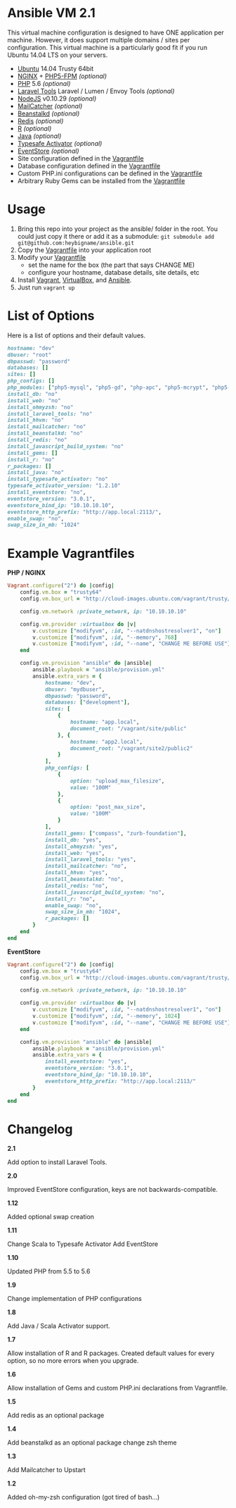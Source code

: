 Ansible VM 2.1 
===============

This virtual machine configuration is designed to have ONE application per machine. However, it does support multiple domains / sites per configuration. This virtual machine is a particularly good fit if you run Ubuntu 14.04 LTS on your servers.

- [Ubuntu](http://www.ubuntu.com/) 14.04 Trusty 64bit
- [NGINX](http://nginx.org/) + [PHP5-FPM](http://php-fpm.org/) _(optional)_
- [PHP](http://php.net/) 5.6 _(optional)_
- [Laravel Tools](http://laravel.com/) Laravel / Lumen / Envoy Tools _(optional)_
- [NodeJS](http://nodejs.org/) v0.10.29 _(optional)_
- [MailCatcher](http://mailcatcher.me/) _(optional)_
- [Beanstalkd](http://kr.github.io/beanstalkd/) _(optional)_
- [Redis](http://redis.io) _(optional)_
- [R](http://r-project.org) _(optional)_
- [Java](http://java.com) _(optional)_
- [Typesafe Activator](http://scala-lang.org) _(optional)_
- [EventStore](http://geteventstore.com) _(optional)_
- Site configuration defined in the [Vagrantfile](https://github.com/heybigname/ansible/blob/master/Vagrantfile)
- Database configuration defined in the [Vagrantfile](https://github.com/heybigname/ansible/blob/master/Vagrantfile)
- Custom PHP.ini configurations can be defined in the [Vagrantfile](https://github.com/heybigname/ansible/blob/master/Vagrantfile)
- Arbitrary Ruby Gems can be installed from the [Vagrantfile](https://github.com/heybigname/ansible/blob/master/Vagrantfile)

# Usage

1. Bring this repo into your project as the ansible/ folder in the root. You could just copy it there or add it as a submodule: `git submodule add git@github.com:heybigname/ansible.git`
2. Copy the [Vagrantfile](https://github.com/heybigname/ansible/blob/master/Vagrantfile) into your application root
3. Modify your [Vagrantfile](https://github.com/heybigname/ansible/blob/master/Vagrantfile)
    - set the name for the box (the part that says CHANGE ME)
    - configure your hostname, database details, site details, etc
4. Install [Vagrant](http://vagrantup.com), [VirtualBox](https://www.virtualbox.org/), and [Ansible](http://www.ansible.com/home).
5. Just run `vagrant up`

# List of Options

Here is a list of options and their default values.

```ruby
hostname: "dev"
dbuser: "root"
dbpasswd: "password"
databases: []
sites: []
php_configs: []
php_modules: ["php5-mysql", "php5-gd", "php-apc", "php5-mcrypt", "php5-curl", "php5-intl", "php5-memcached"]
install_db: "no"
install_web: "no"
install_ohmyzsh: "no"
install_laravel_tools: "no"
install_hhvm: "no"
install_mailcatcher: "no"
install_beanstalkd: "no"
install_redis: "no"
install_javascript_build_system: "no"
install_gems: []
install_r: "no"
r_packages: []
install_java: "no"
install_typesafe_activator: "no"
typesafe_activator_version: "1.2.10"
install_eventstore: "no",
eventstore_version: "3.0.1",
eventstore_bind_ip: "10.10.10.10",
eventstore_http_prefix: "http://app.local:2113/",
enable_swap: "no",
swap_size_in_mb: "1024"
```

# Example Vagrantfiles

**PHP / NGINX**

```ruby
Vagrant.configure("2") do |config|
    config.vm.box = "trusty64"
    config.vm.box_url = "http://cloud-images.ubuntu.com/vagrant/trusty/current/trusty-server-cloudimg-amd64-vagrant-disk1.box"

    config.vm.network :private_network, ip: "10.10.10.10"

    config.vm.provider :virtualbox do |v|
        v.customize ["modifyvm", :id, "--natdnshostresolver1", "on"]
        v.customize ["modifyvm", :id, "--memory", 768]
        v.customize ["modifyvm", :id, "--name", "CHANGE ME BEFORE USE"]
    end

    config.vm.provision "ansible" do |ansible|
        ansible.playbook = "ansible/provision.yml"
        ansible.extra_vars = {
            hostname: "dev",
            dbuser: "mydbuser",
            dbpasswd: "password",
            databases: ["development"],
            sites: [
                {
                    hostname: "app.local",
                    document_root: "/vagrant/site/public"
                }, {
                    hostname: "app2.local",
                    document_root: "/vagrant/site2/public2"
                }
            ],
            php_configs: [
                {
                    option: "upload_max_filesize",
                    value: "100M"
                },
                {
                    option: "post_max_size",
                    value: "100M"
                }
            ],
            install_gems: ["compass", "zurb-foundation"],
            install_db: "yes",
            install_ohmyzsh: "yes",
            install_web: "yes",
            install_laravel_tools: "yes",
            install_mailcatcher: "no",
            install_hhvm: "yes",
            install_beanstalkd: "no",
            install_redis: "no",
            install_javascript_build_system: "no",
            install_r: "no",
            enable_swap: "no",
            swap_size_in_mb: "1024",
            r_packages: []
        }
    end
end
```

**EventStore**

```ruby
Vagrant.configure("2") do |config|
    config.vm.box = "trusty64"
    config.vm.box_url = "http://cloud-images.ubuntu.com/vagrant/trusty/current/trusty-server-cloudimg-amd64-vagrant-disk1.box"

    config.vm.network :private_network, ip: "10.10.10.10"

    config.vm.provider :virtualbox do |v|
        v.customize ["modifyvm", :id, "--natdnshostresolver1", "on"]
        v.customize ["modifyvm", :id, "--memory", 1024]
        v.customize ["modifyvm", :id, "--name", "CHANGE ME BEFORE USE"]
    end

    config.vm.provision "ansible" do |ansible|
        ansible.playbook = "ansible/provision.yml"
        ansible.extra_vars = {
            install_eventstore: "yes",
            eventstore_version: "3.0.1",
            eventstore_bind_ip: "10.10.10.10",
            eventstore_http_prefix: "http://app.local:2113/"
        }
    end
end
```

Changelog
=========

**2.1**

Add option to install Laravel Tools.

**2.0**

Improved EventStore configuration, keys are not backwards-compatible.

**1.12**

Added optional swap creation

**1.11**

Change Scala to Typesafe Activator
Add EventStore 

**1.10**

Updated PHP from 5.5 to 5.6

**1.9**

Change implementation of PHP configurations

**1.8**

Add Java / Scala Activator support.

**1.7**

Allow installation of R and R packages. Created default values for every option, so no more errors when you upgrade.

**1.6**

Allow installation of Gems and custom PHP.ini declarations from Vagrantfile.

**1.5**

Add redis as an optional package

**1.4**

Add beanstalkd as an optional package
change zsh theme

**1.3**

Add Mailcatcher to Upstart

**1.2**

Added oh-my-zsh configuration (got tired of bash...)
